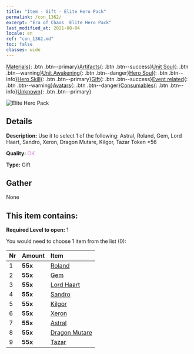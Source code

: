 ```yaml
---
title: "Item - Gift - Elite Hero Pack"
permalink: /con_1362/
excerpt: "Era of Chaos  Elite Hero Pack"
last_modified_at: 2021-08-04
locale: en
ref: "con_1362.md"
toc: false
classes: wide
---
```

 [Materials](/Items/){: .btn .btn--primary}[Artifacts](/Items/Artifacts/){: .btn .btn--success}[Unit Soul](/Items/UnitSoul/){: .btn .btn--warning}[Unit Awakening](/Items/UnitAwakening/){: .btn .btn--danger}[Hero Soul](/Items/HeroSoul/){: .btn .btn--info}[Hero Skill](/Items/HeroSkill/){: .btn .btn--primary}[Gift](/Items/Gift/){: .btn .btn--success}[Event related](/Items/Events/){: .btn .btn--warning}[Avatars](/Items/Avatars/){: .btn .btn--danger}[Consumables](/Items/Consumables/){: .btn .btn--info}[Unknown](/Items/Unknown/){: .btn .btn--primary}

 ![Elite Hero Pack](/images/t/i_907065.png)

## Details
 **Description:** Use it to select 1 of the following: Astral, Roland, Gem, Lord Haart, Sandro, Xeron, Dragon Mutare, Kilgor, Tazar Token *56

 **Quality:** <span style="color: #DA70D6">OK</span>

 **Type:** Gift

## Gather

  None

## This item contains:

 **Required Level to open:** 1

 You would need to choose 1 item from the list (0):

  | Nr | Amount |     Item    |
  |:---|:-------|:------------|
  | 1 |  **55x** | [Roland](/Items/her_362/) |  | 
  | 2 |  **55x** | [Gem](/Items/her_369/) |  | 
  | 3 |  **55x** | [Lord Haart](/Items/her_370/) |  | 
  | 4 |  **55x** | [Sandro](/Items/her_371/) |  | 
  | 5 |  **55x** | [Kilgor](/Items/her_374/) |  | 
  | 6 |  **55x** | [Xeron](/Items/her_383/) |  | 
  | 7 |  **55x** | [Astral](/Items/her_388/) |  | 
  | 8 |  **55x** | [Dragon Mutare](/Items/her_390/) |  | 
  | 9 |  **55x** | [Tazar](/Items/her_393/) |  | 
